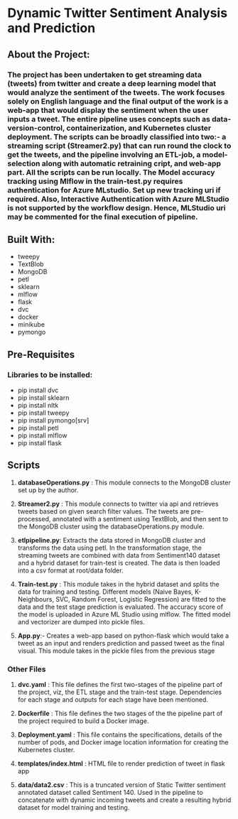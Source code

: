 # **Dynamic Twitter Sentiment Analysis and Prediction**

## **About the Project**:

### The project has been undertaken to get streaming data (tweets) from twitter and create a deep learning model that would analyze the sentiment of the tweets. The work focuses solely on English language and the final output of the work is a web-app that would display the sentiment when the user inputs a tweet. The entire pipeline uses concepts such as data-version-control, containerization, and Kubernetes cluster deployment. The scripts can be broadly classified into two:- a streaming script (Streamer2.py) that can run round the clock to get the tweets, and the pipeline involving an ETL-job, a model-selection along with automatic retraining cript, and web-app part. All the scripts can be run locally. The Model accuracy tracking using Mlflow in the train-test.py requires authentication for Azure MLstudio. Set up new tracking uri if required. Also, Interactive Authentication with Azure MLStudio is not supported by the workflow design. Hence, MLStudio uri may be commented for the final execution of pipeline.  

## **Built With**: 
- tweepy
- TextBlob
- MongoDB
- petl
- sklearn
- mlflow
- flask
- dvc
- docker
- minikube
- pymongo

## **Pre-Requisites**
### Libraries to be installed:

- pip install dvc
- pip install sklearn
- pip install nltk
- pip install tweepy
- pip install pymongo[srv]
- pip install petl
- pip install mlflow
- pip install flask

## **Scripts**

1.	**databaseOperations.py** :  This module connects to the MongoDB cluster set up by the author.

2.	**Streamer2.py** : This module connects to twitter via api and retrieves tweets based on given search filter values. The tweets are pre-processed, annotated with a sentiment using TextBlob, and then sent to the MongoDB cluster using the databaseOperations.py module.

3.	**etlpipeline.py**: Extracts the data stored in MongoDB cluster and transforms the data using petl. In the transformation stage, the streaming tweets are combined with data from Sentiment140 dataset and a hybrid dataset for train-test is created. The data is then loaded into a csv format at root/data folder. 

4.	**Train-test.py** : This module takes in the hybrid dataset and splits the data for training and testing. Different models (Naive Bayes, K-Neighbours, SVC, Random Forest, Logistic Regression) are fitted to the data and the test stage prediction is evaluated. The accuracy score of the model is uploaded in Azure ML Studio using mlflow. The fitted model and vectorizer are dumped into pickle files. 

5.	**App.py**:- Creates a web-app based on python-flask which would take a tweet as an input and renders prediction and passed tweet as the final visual. This module takes in the pickle files from the previous stage

### Other Files

1.	**dvc.yaml** :  This file defines the first two-stages of the pipeline part of the project, viz, the ETL stage and the train-test stage. Dependencies for each stage and outputs for each stage have been mentioned. 

2.	**Dockerfile** : This file defines the two stages of the the pipeline part of the project required to build a Docker image.

3.	**Deployment.yaml** : This file contains the specifications, details of the number of pods, and Docker image location information for creating the Kubernetes cluster. 

4. **templates/index.html** : HTML file to render prediction of tweet in flask app

5. **data/data2.csv** : This is a truncated version of Static Twitter sentiment annotated dataset called Sentiment 140. Used in the pipeline to concatenate with dynamic incoming tweets and create a resulting hybrid dataset for model training and testing.  





